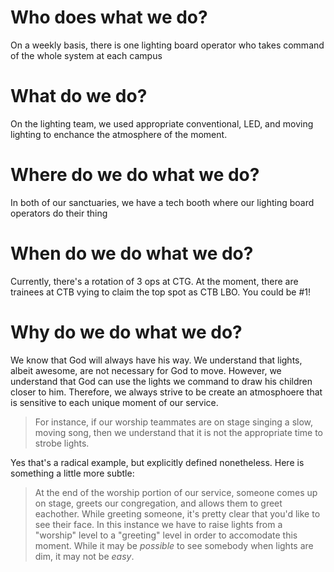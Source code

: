 <!-- TITLE: Who, what, where, when, and why? -->
<!-- SUBTITLE: As a Lighting Board Operator, you are expected to create an environment that enhances the experience of our congregation -->

# Who does what we do?
On a weekly basis, there is one lighting board operator who takes command of the whole system at each campus
# What do we do?
On the lighting team, we used appropriate conventional, LED, and moving lighting to enchance the atmosphere of the moment.
# Where do we do what we do?
In both of our sanctuaries, we have a tech booth where our lighting board operators do their thing
# When do we do what we do?
Currently, there's a rotation of 3 ops at CTG.
At the moment, there are trainees at CTB vying to claim the top spot as CTB LBO. You could be #1!
# Why do we do what we do?
We know that God will always have his way. We understand that lights, albeit awesome, are not necessary for God to move. However, we understand that God can use the lights we command to draw his children closer to him. Therefore, we always strive to be create an atmosphoere that is sensitive to each unique moment of our service. 
> For instance, if our worship teammates are on stage singing a slow, moving song, then we understand that it is not the appropriate time to strobe lights. 

Yes that's a radical example, but explicitly defined nonetheless. Here is something a little more subtle:
> At the end of the worship portion of our service, someone comes up on stage, greets our congregation, and allows them to greet eachother. While greeting someone, it's pretty clear that you'd like to see their face. In this instance we have to raise lights from a "worship" level to a "greeting" level in order to accomodate this moment. While it may be *possible* to see somebody when lights are dim, it may not be *easy*.
